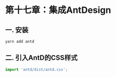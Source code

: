 # 第十七章：集成AntDesign

## 一. 安装
```shell
yarn add antd
```

## 二. 引入AntD的CSS样式
```javascript
import 'antd/dist/antd.css';
```
<comment/>